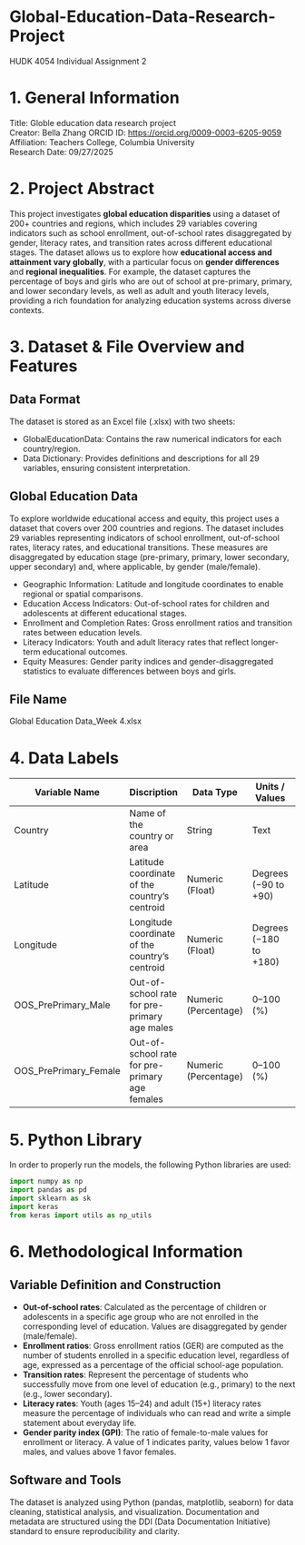 # Global-Education-Data-Research-Project
HUDK 4054 Individual Assignment 2
# 1. General Information
Title: Globle education data research project  
Creator: Bella Zhang
ORCID ID: https://orcid.org/0009-0003-6205-9059  
Affiliation: Teachers College, Columbia University  
Research Date: 09/27/2025  
# 2. Project Abstract
This project investigates **global education disparities** using a dataset of 200+ countries and regions, which includes 29 variables covering indicators such as school enrollment, out-of-school rates disaggregated by gender, literacy rates, and transition rates across different educational stages. The dataset allows us to explore how **educational access and attainment vary globally**, with a particular focus on **gender differences** and **regional inequalities**. For example, the dataset captures the percentage of boys and girls who are out of school at pre-primary, primary, and lower secondary levels, as well as adult and youth literacy levels, providing a rich foundation for analyzing education systems across diverse contexts.
# 3. Dataset & File Overview and Features
## Data Format
The dataset is stored as an Excel file (.xlsx) with two sheets:  
- GlobalEducationData: Contains the raw numerical indicators for each country/region.
- Data Dictionary: Provides definitions and descriptions for all 29 variables, ensuring consistent interpretation.
## Global Education Data
To explore worldwide educational access and equity, this project uses a dataset that covers over 200 countries and regions. The dataset includes 29 variables representing indicators of school enrollment, out-of-school rates, literacy rates, and educational transitions. These measures are disaggregated by education stage (pre-primary, primary, lower secondary, upper secondary) and, where applicable, by gender (male/female).
- Geographic Information: Latitude and longitude coordinates to enable regional or spatial comparisons.
- Education Access Indicators: Out-of-school rates for children and adolescents at different educational stages.
- Enrollment and Completion Rates: Gross enrollment ratios and transition rates between education levels.
- Literacy Indicators: Youth and adult literacy rates that reflect longer-term educational outcomes.
- Equity Measures: Gender parity indices and gender-disaggregated statistics to evaluate differences between boys and girls.
## File Name
Global Education Data_Week 4.xlsx
# 4. Data Labels
| Variable Name | Discription | Data Type | Units / Values |Notes |
|----------|----------|----------|----------|----------|
| Country    | Name of the country or area     | String     | Text     | Primary identifier     |
| Latitude    | Latitude coordinate of the country’s centroid    | Numeric (Float)     | Degrees (−90 to +90)     | Geographic indicator     |
| Longitude    | Longitude coordinate of the country’s centroid     | Numeric (Float)     | Degrees (−180 to +180)     | Geographic indicator     |
| OOS_PrePrimary_Male    | Out-of-school rate for pre-primary age males     | Numeric (Percentage)     | 0–100 (%)     | Indicates % of boys not enrolled     |
| OOS_PrePrimary_Female    | Out-of-school rate for pre-primary age females     | Numeric (Percentage)     | 0–100 (%)     | Indicates % of girls not enrolled     |
# 5. Python Library
In order to properly run the models, the following Python libraries are used:
```python
import numpy as np
import pandas as pd
import sklearn as sk
import keras
from keras import utils as np_utils
```
# 6. Methodological Information
## Variable Definition and Construction
- **Out-of-school rates**: Calculated as the percentage of children or adolescents in a specific age group who are not enrolled in the corresponding level of education. Values are disaggregated by gender (male/female).
- **Enrollment ratios**: Gross enrollment ratios (GER) are computed as the number of students enrolled in a specific education level, regardless of age, expressed as a percentage of the official school-age population.
- **Transition rates**: Represent the percentage of students who successfully move from one level of education (e.g., primary) to the next (e.g., lower secondary).
- **Literacy rates**: Youth (ages 15–24) and adult (15+) literacy rates measure the percentage of individuals who can read and write a simple statement about everyday life.
- **Gender parity index (GPI)**: The ratio of female-to-male values for enrollment or literacy. A value of 1 indicates parity, values below 1 favor males, and values above 1 favor females.
## Software and Tools
The dataset is analyzed using Python (pandas, matplotlib, seaborn) for data cleaning, statistical analysis, and visualization. Documentation and metadata are structured using the DDI (Data Documentation Initiative) standard to ensure reproducibility and clarity.
